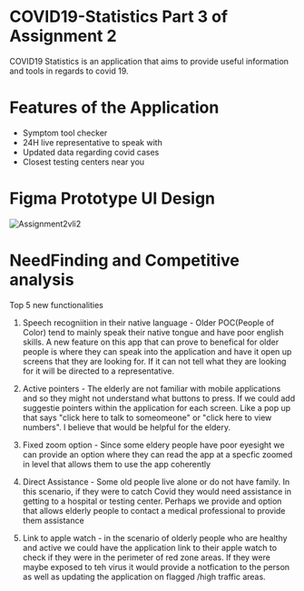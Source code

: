 # COVID19-Statistics Part 3 of Assignment 2
COVID19 Statistics is an application that aims to provide useful information and tools in regards to covid 19.

# Features of the Application 
- Symptom tool checker 
- 24H live representative to speak with 
- Updated data regarding covid cases
- Closest testing centers near you

# Figma Prototype UI Design 
![Assignment2vli2](https://user-images.githubusercontent.com/39067937/98626682-3f99e100-22e0-11eb-8a03-0343372aaf60.png)


# NeedFinding and Competitive analysis 
Top 5 new functionalities
1) Speech recogniition in their native language - Older POC(People of Color) tend to mainly speak their native tongue and have poor english skills. A new feature on this app that can prove to benefical for older people is where they can speak into the application and have it open up screens that they are looking for. If it can not tell what they are looking for it will be directed to a representative.

2) Active pointers  - The elderly are not familiar with mobile applications and so they might not understand what buttons to press. If  we could add suggestie pointers within the application for each screen. Like a pop up that says "click here to talk to someomeone" or "click here to view numbers". I believe that would be helpful for the eldery.

3) Fixed zoom option - Since some eldery people have poor eyesight we can provide an option where they can read the app at a specfic zoomed in level that allows them to use the app coherently 

4) Direct Assistance  - Some old people live alone or do not have family. In this scenario, if they were to catch Covid they would need assistance in getting to a hospital or testing center. Perhaps we provide and option that allows elderly people to contact a medical professional to provide them assistance

5) Link to apple watch - in the scenario of olderly people who are healthy and active we could have the application link to their apple watch to check if they were in the perimeter of red zone areas. If they were maybe exposed to teh virus it would provide a notfication to the person as well as updating the application on flagged /high traffic areas.

